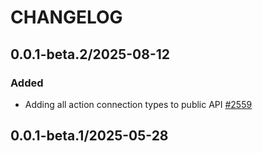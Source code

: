 # CHANGELOG

## 0.0.1-beta.2/2025-08-12

### Added
* Adding all action connection types to public API [#2559](https://github.com/DataDog/datadog-api-client-typescript/pull/2559)

## 0.0.1-beta.1/2025-05-28
